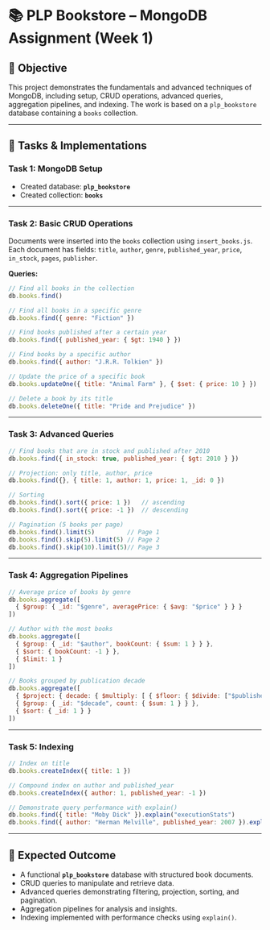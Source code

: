 # 📚 PLP Bookstore – MongoDB Assignment (Week 1)

## 🚀 Objective

This project demonstrates the fundamentals and advanced techniques of MongoDB, including setup, CRUD operations, advanced queries, aggregation pipelines, and indexing.
The work is based on a `plp_bookstore` database containing a `books` collection.

---

## 📂 Tasks & Implementations

### **Task 1: MongoDB Setup**

* Created database: **`plp_bookstore`**
* Created collection: **`books`**

---

### **Task 2: Basic CRUD Operations**

Documents were inserted into the `books` collection using `insert_books.js`. Each document has fields:
`title`, `author`, `genre`, `published_year`, `price`, `in_stock`, `pages`, `publisher`.

**Queries:**

```js
// Find all books in the collection
db.books.find()

// Find all books in a specific genre
db.books.find({ genre: "Fiction" })

// Find books published after a certain year
db.books.find({ published_year: { $gt: 1940 } })

// Find books by a specific author
db.books.find({ author: "J.R.R. Tolkien" })

// Update the price of a specific book
db.books.updateOne({ title: "Animal Farm" }, { $set: { price: 10 } })

// Delete a book by its title
db.books.deleteOne({ title: "Pride and Prejudice" })
```

---

### **Task 3: Advanced Queries**

```js
// Find books that are in stock and published after 2010
db.books.find({ in_stock: true, published_year: { $gt: 2010 } })

// Projection: only title, author, price
db.books.find({}, { title: 1, author: 1, price: 1, _id: 0 })

// Sorting
db.books.find().sort({ price: 1 })   // ascending
db.books.find().sort({ price: -1 })  // descending

// Pagination (5 books per page)
db.books.find().limit(5)         // Page 1
db.books.find().skip(5).limit(5) // Page 2
db.books.find().skip(10).limit(5)// Page 3
```

---

### **Task 4: Aggregation Pipelines**

```js
// Average price of books by genre
db.books.aggregate([
  { $group: { _id: "$genre", averagePrice: { $avg: "$price" } } }
])

// Author with the most books
db.books.aggregate([
  { $group: { _id: "$author", bookCount: { $sum: 1 } } },
  { $sort: { bookCount: -1 } },
  { $limit: 1 }
])

// Books grouped by publication decade
db.books.aggregate([
  { $project: { decade: { $multiply: [ { $floor: { $divide: ["$published_year", 10] } }, 10 ] } } },
  { $group: { _id: "$decade", count: { $sum: 1 } } },
  { $sort: { _id: 1 } }
])
```

---

### **Task 5: Indexing**

```js
// Index on title
db.books.createIndex({ title: 1 })

// Compound index on author and published_year
db.books.createIndex({ author: 1, published_year: -1 })

// Demonstrate query performance with explain()
db.books.find({ title: "Moby Dick" }).explain("executionStats")
db.books.find({ author: "Herman Melville", published_year: 2007 }).explain("executionStats")
```

---

## 🧪 Expected Outcome

* A functional **`plp_bookstore`** database with structured book documents.
* CRUD queries to manipulate and retrieve data.
* Advanced queries demonstrating filtering, projection, sorting, and pagination.
* Aggregation pipelines for analysis and insights.
* Indexing implemented with performance checks using `explain()`.
